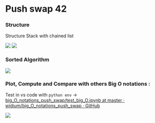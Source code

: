 # Push swap 42 
### Structure 
Structure Stack with chained list

![](https://i.imgur.com/ivNz0oC.png)
![](https://i.imgur.com/CKQMQA3.png)

### Sorted Algorithm
![](https://i.imgur.com/2p1HoWN.png)

### Plot, Compute and Compare with others Big O notations :
Test in vs code with `python env` -> [big_O_notations_push_swap/test_big_O.ipynb at master · widium/big_O_notations_push_swap · GitHub](https://github.com/widium/big_O_notations_push_swap/blob/master/test_big_O.ipynb)

![](https://i.imgur.com/6jwONGo.png)